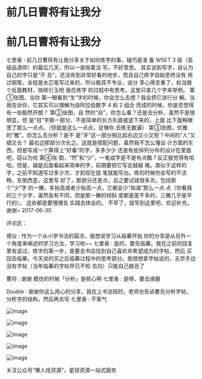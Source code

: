# 前几日曹将有让我分

# 前几日曹将有让我分

七里香 : 前几日曹将有让我分享关于如何练字的事，碰巧是准 备 WSET 3 级（高级品酒师）的最后几天，所以一直拖着没 写，不好意思。 其实说到写字，自认为自己的字只是“不 丑”，还没有到非常好看的地步，而且自己练字自始至终没有 用过钢笔，全程是水芯笔写过来的，所以极其不专业，说分 享心得言重了，权当做个反面教材，抛砖引玉吧 我在练字 的过程中有思考。这里只拿几个字来举例。 第①张图，当你 第一眼看到“生”字的时候，你会怎么去想？我会把它进行分 解。当我告诉你，它其实可以理解为由阿拉伯数字 4 和 2 组合 而成的时候，你是否觉得有一些豁然开朗？ 第②张图，自 然的“自”，你怎么看？还是去分析，虽然不是很明显，但 是“目”字那一部分，不是简单的长方形直接竖下来的，上面 比下面稍微宽了那么一点点。（但就是这么一点点，足够你 去练无数遍） 第③张图，优雅的“雅”，你怎么去分析？是不 是“牙”这一部分相比起右边又小又短？中间的“人”又细又长？ 最右边那部分次长之。这就是搭配问题，虽然我不怎么懂设 计方面的东西，但是写成一个算得上“好看”的字，多多少少 还是有些排列分布的设计在里面吧，窃以为哈 第④张 图，“然”和“少”，一笔成字是不是有点酷？反正我觉得有哈 哈。但是，越是后面看起来简单的字，前期要把它写会就越 难。类似于这样的字，之前不知道写过多少次，才到现在提 笔就能写出。练的时候你会写的不流畅，东倒西歪，这里写 好了，那部分还差点，总之要试错很多次。包括那个“少”字 的一撇，多抬高或者少抬高一点，它都会少“和谐”那么一点 点（你看我的三个少字，虽然各有不同，但是那一撇的倾斜 度都是差不多的，三撇几乎是平行的）。 这些都是要慢慢去 实践去体会的。 不早了，就写到这里吧，欢迎补充，谢谢~ 2017-06-30

评论区：

倩仪 : 作为一个从小学书法的菇凉，我想说学习从临摹开始 你的分享是从另外一个角度来阐述的学习方法，学习啦~~ 七里香 : 是的，要先临摹。我在之前的回复里有说过，练字的第一步，是要去书店找到自己喜欢并希望成为的字帖，然后 买回去临摹。今天说的买之后临摹过程中的思考部分。我很想拿字帖说的，无奈手边没有字帖（当年临摹的字帖早已不知 去向）只能自己献丑了

曹将 : 谢谢 模仿的时候「分析」是核心啊 七里香 : 是呀，要去琢磨

Double : 谢谢你这么用心的分享，我在上书法班时，老师也告诉要先分析字帖，分析字的结构，然后再去写 七里香 : 不客气

![image](img/Image_435.png)

![image](img/Image_436.png)

![image](img/Image_437.png)

![image](img/Image_438.png)

![image](img/Image_439.png)

关注公众号"懒人找资源"，星球资源一站式服务